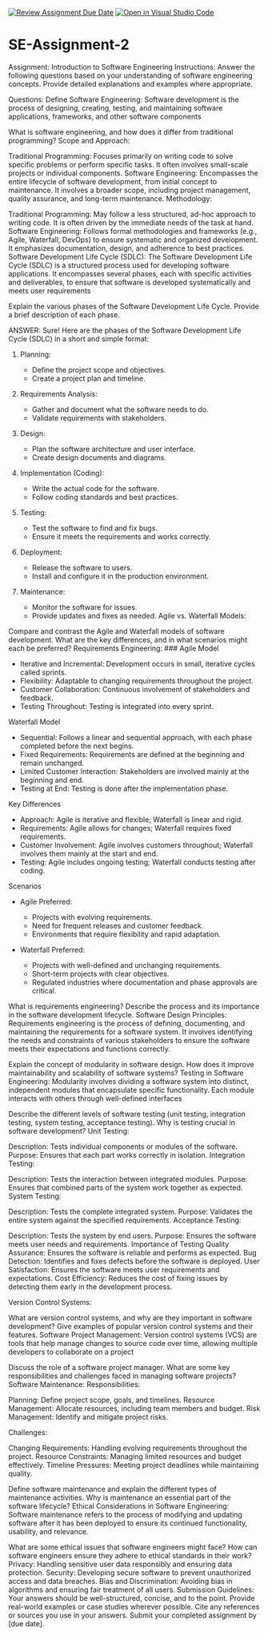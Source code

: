 [![Review Assignment Due Date](https://classroom.github.com/assets/deadline-readme-button-24ddc0f5d75046c5622901739e7c5dd533143b0c8e959d652212380cedb1ea36.svg)](https://classroom.github.com/a/-ucQIGTc)
[![Open in Visual Studio Code](https://classroom.github.com/assets/open-in-vscode-718a45dd9cf7e7f842a935f5ebbe5719a5e09af4491e668f4dbf3b35d5cca122.svg)](https://classroom.github.com/online_ide?assignment_repo_id=15215933&assignment_repo_type=AssignmentRepo)
# SE-Assignment-2
Assignment: Introduction to Software Engineering
Instructions:
Answer the following questions based on your understanding of software engineering concepts. Provide detailed explanations and examples where appropriate.

Questions:
Define Software Engineering: Software development is the process of designing, creating, testing, and maintaining software applications, frameworks, and other software components

What is software engineering, and how does it differ from traditional programming? Scope and Approach:

Traditional Programming: Focuses primarily on writing code to solve specific problems or perform specific tasks. It often involves small-scale projects or individual components.
Software Engineering: Encompasses the entire lifecycle of software development, from initial concept to maintenance. It involves a broader scope, including project management, quality assurance, and long-term maintenance.
Methodology:

Traditional Programming: May follow a less structured, ad-hoc approach to writing code. It is often driven by the immediate needs of the task at hand.
Software Engineering: Follows formal methodologies and frameworks (e.g., Agile, Waterfall, DevOps) to ensure systematic and organized development. It emphasizes documentation, design, and adherence to best practices.
Software Development Life Cycle (SDLC): The Software Development Life Cycle (SDLC) is a structured process used for developing software applications. It encompasses several phases, each with specific activities and deliverables, to ensure that software is developed systematically and meets user requirements

Explain the various phases of the Software Development Life Cycle. Provide a brief description of each phase.

ANSWER: Sure! Here are the phases of the Software Development Life Cycle (SDLC) in a short and simple format:

1. Planning:
   - Define the project scope and objectives.
   - Create a project plan and timeline.

2. Requirements Analysis:
   - Gather and document what the software needs to do.
   - Validate requirements with stakeholders.

3. Design:
   - Plan the software architecture and user interface.
   - Create design documents and diagrams.

4. Implementation (Coding):
   - Write the actual code for the software.
   - Follow coding standards and best practices.

5. Testing:
   - Test the software to find and fix bugs.
   - Ensure it meets the requirements and works correctly.

6. Deployment:
   - Release the software to users.
   - Install and configure it in the production environment.

7. Maintenance:
   - Monitor the software for issues.
   - Provide updates and fixes as needed.
Agile vs. Waterfall Models:

Compare and contrast the Agile and Waterfall models of software development. What are the key differences, and in what scenarios might each be preferred?
Requirements Engineering: ### Agile Model
- Iterative and Incremental: Development occurs in small, iterative cycles called sprints.
- Flexibility: Adaptable to changing requirements throughout the project.
- Customer Collaboration: Continuous involvement of stakeholders and feedback.
- Testing Throughout: Testing is integrated into every sprint.

Waterfall Model
- Sequential: Follows a linear and sequential approach, with each phase completed before the next begins.
- Fixed Requirements: Requirements are defined at the beginning and remain unchanged.
- Limited Customer Interaction: Stakeholders are involved mainly at the beginning and end.
- Testing at End: Testing is done after the implementation phase.

Key Differences
- Approach: Agile is iterative and flexible; Waterfall is linear and rigid.
- Requirements: Agile allows for changes; Waterfall requires fixed requirements.
- Customer Involvement: Agile involves customers throughout; Waterfall involves them mainly at the start and end.
- Testing: Agile includes ongoing testing; Waterfall conducts testing after coding.

Scenarios
- Agile Preferred:
  - Projects with evolving requirements.
  - Need for frequent releases and customer feedback.
  - Environments that require flexibility and rapid adaptation.

- Waterfall Preferred:
  - Projects with well-defined and unchanging requirements.
  - Short-term projects with clear objectives.
  - Regulated industries where documentation and phase approvals are critical.

What is requirements engineering? Describe the process and its importance in the software development lifecycle.
Software Design Principles: Requirements engineering is the process of defining, documenting, and maintaining the requirements for a software system. It involves identifying the needs and constraints of various stakeholders to ensure the software meets their expectations and functions correctly.

Explain the concept of modularity in software design. How does it improve maintainability and scalability of software systems?
Testing in Software Engineering: Modularity involves dividing a software system into distinct, independent modules that encapsulate specific functionality. Each module interacts with others through well-defined interfaces

Describe the different levels of software testing (unit testing, integration testing, system testing, acceptance testing). Why is testing crucial in software development? Unit Testing:

Description: Tests individual components or modules of the software.
Purpose: Ensures that each part works correctly in isolation.
Integration Testing:

Description: Tests the interaction between integrated modules.
Purpose: Ensures that combined parts of the system work together as expected.
System Testing:

Description: Tests the complete integrated system.
Purpose: Validates the entire system against the specified requirements.
Acceptance Testing:

Description: Tests the system by end users.
Purpose: Ensures the software meets user needs and requirements.
Importance of Testing
Quality Assurance: Ensures the software is reliable and performs as expected.
Bug Detection: Identifies and fixes defects before the software is deployed.
User Satisfaction: Ensures the software meets user requirements and expectations.
Cost Efficiency: Reduces the cost of fixing issues by detecting them early in the development process.

Version Control Systems:

What are version control systems, and why are they important in software development? Give examples of popular version control systems and their features.
Software Project Management:
Version control systems (VCS) are tools that help manage changes to source code over time, allowing multiple developers to collaborate on a project

Discuss the role of a software project manager. What are some key responsibilities and challenges faced in managing software projects?
Software Maintenance:
Responsibilities:

Planning: Define project scope, goals, and timelines.
Resource Management: Allocate resources, including team members and budget.
Risk Management: Identify and mitigate project risks.

Challenges:

Changing Requirements: Handling evolving requirements throughout the project.
Resource Constraints: Managing limited resources and budget effectively.
Timeline Pressures: Meeting project deadlines while maintaining quality.

Define software maintenance and explain the different types of maintenance activities. Why is maintenance an essential part of the software lifecycle?
Ethical Considerations in Software Engineering: Software maintenance refers to the process of modifying and updating software after it has been deployed to ensure its continued functionality, usability, and relevance.

What are some ethical issues that software engineers might face? How can software engineers ensure they adhere to ethical standards in their work?
Privacy: Handling sensitive user data responsibly and ensuring data protection.
Security: Developing secure software to prevent unauthorized access and data breaches.
Bias and Discrimination: Avoiding bias in algorithms and ensuring fair treatment of all users.
Submission Guidelines:
Your answers should be well-structured, concise, and to the point.
Provide real-world examples or case studies wherever possible.
Cite any references or sources you use in your answers.
Submit your completed assignment by [due date].
